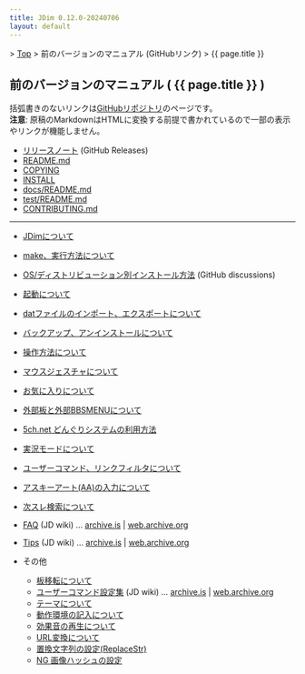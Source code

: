 ```yaml
---
title: JDim 0.12.0-20240706
layout: default
---
```

<!-- SPDX-License-Identifier: FSFAP OR GPL-2.0-or-later -->

&gt; [Top](../) &gt; 前のバージョンのマニュアル (GitHubリンク) &gt; {{ page.title }}


## 前のバージョンのマニュアル ( {{ page.title }} )

括弧書きのないリンクは[GitHubリポジトリ][gh]のページです。<br>
**注意**: 原稿のMarkdownはHTMLに変換する前提で書かれているので一部の表示やリンクが機能しません。

- [リリースノート][release-note] (GitHub Releases)
- [README.md][readme]
- [COPYING][copying]
- [INSTALL][install]
- [docs/README.md][docs-readme]
- [test/README.md][test-readme]
- [CONTRIBUTING.md][contributing]

---

- [JDimについて][about]
- [make、実行方法について][make]
- [OS/ディストリビューション別インストール方法][dis592] (GitHub discussions)
- [起動について][start]
- [datファイルのインポート、エクスポートについて][dat]
- [バックアップ、アンインストールについて][backup]

- [操作方法について][operation]
- [マウスジェスチャについて][mouse]

- [お気に入りについて][favorite]
- [外部板と外部BBSMENUについて][external]
- [5ch.net どんぐりシステムの利用方法][donguri]
- [実況モードについて][live]
- [ユーザーコマンド、リンクフィルタについて][usrcmd]
- [アスキーアート(AA)の入力について][asciiart]
- [次スレ検索について][next]

- [FAQ][jdwiki-faq] (JD wiki)
  … [archive.is][jdwiki-faq-is] | [web.archive.org][jdwiki-faq-org]
- [Tips][jdwiki-tips] (JD wiki)
  … [archive.is][jdwiki-tips-is] | [web.archive.org][jdwiki-tips-org]
- その他
  - [板移転について][move]
  - [ユーザーコマンド設定集][jdwiki-usrcmd] (JD wiki)
    … [archive.is][jdwiki-usrcmd-is] | [web.archive.org][jdwiki-usrcmd-org]
  - [テーマについて][skin]
  - [動作環境の記入について][environment]
  - [効果音の再生について][sound]
  - [URL変換について][urlreplace]
  - [置換文字列の設定(ReplaceStr)][replacestr]
  - [NG 画像ハッシュの設定][imghash]

[gh]: https://github.com/JDimproved/JDim/tree/JDim-v0.12.0

[release-note]: https://github.com/JDimproved/JDim/releases/tag/JDim-v0.12.0
[readme]: https://github.com/JDimproved/JDim/blob/JDim-v0.12.0/README.md
[copying]: https://github.com/JDimproved/JDim/blob/JDim-v0.12.0/COPYING
[install]: https://github.com/JDimproved/JDim/blob/JDim-v0.12.0/INSTALL
[docs-readme]: https://github.com/JDimproved/JDim/blob/JDim-v0.12.0/docs/README.md
[test-readme]: https://github.com/JDimproved/JDim/blob/JDim-v0.12.0/test/README.md
[contributing]: https://github.com/JDimproved/JDim/blob/JDim-v0.12.0/CONTRIBUTING.md

[about]: https://github.com/JDimproved/JDim/blob/JDim-v0.12.0/docs/manual/about.md
[make]: https://github.com/JDimproved/JDim/blob/JDim-v0.12.0/docs/manual/make.md
[dis592]: https://github.com/JDimproved/JDim/discussions/592
[start]: https://github.com/JDimproved/JDim/blob/JDim-v0.12.0/docs/manual/start.md
[dat]: https://github.com/JDimproved/JDim/blob/JDim-v0.12.0/docs/manual/dat.md
[backup]: https://github.com/JDimproved/JDim/blob/JDim-v0.12.0/docs/manual/backup.md

[operation]: https://github.com/JDimproved/JDim/blob/JDim-v0.12.0/docs/manual/operation.md
[mouse]: https://github.com/JDimproved/JDim/blob/JDim-v0.12.0/docs/manual/mouse.md

[favorite]: https://github.com/JDimproved/JDim/blob/JDim-v0.12.0/docs/manual/favorite.md
[external]: https://github.com/JDimproved/JDim/blob/JDim-v0.12.0/docs/manual/external.md
[donguri]: https://github.com/JDimproved/JDim/blob/JDim-v0.12.0/docs/manual/donguri.md
[live]: https://github.com/JDimproved/JDim/blob/JDim-v0.12.0/docs/manual/live.md
[usrcmd]: https://github.com/JDimproved/JDim/blob/JDim-v0.12.0/docs/manual/usrcmd.md
[asciiart]: https://github.com/JDimproved/JDim/blob/JDim-v0.12.0/docs/manual/asciiart.md
[next]: https://github.com/JDimproved/JDim/blob/JDim-v0.12.0/docs/manual/next.md

[jdwiki-faq]: https://ja.osdn.net/projects/jd4linux/wiki/FAQ
[jdwiki-faq-is]: https://archive.is/ZtMjr
[jdwiki-faq-org]: https://web.archive.org/web/20231209162353/https://ja.osdn.net/projects/jd4linux/wiki/FAQ
[jdwiki-tips]: https://ja.osdn.net/projects/jd4linux/wiki/Tips
[jdwiki-tips-is]: https://archive.is/CObFr
[jdwiki-tips-org]: https://web.archive.org/web/20220125151730/https://ja.osdn.net/projects/jd4linux/wiki/Tips
[move]: https://github.com/JDimproved/JDim/blob/JDim-v0.12.0/docs/manual/move.md
[jdwiki-usrcmd]: https://ja.osdn.net/projects/jd4linux/wiki/%E3%83%A6%E3%83%BC%E3%82%B6%E3%83%BC%E3%82%B3%E3%83%9E%E3%83%B3%E3%83%89%E8%A8%AD%E5%AE%9A%E9%9B%86
[jdwiki-usrcmd-is]: https://archive.is/pah68
[jdwiki-usrcmd-org]: https://web.archive.org/web/20220527002006/https://ja.osdn.net/projects/jd4linux/wiki/%E3%83%A6%E3%83%BC%E3%82%B6%E3%83%BC%E3%82%B3%E3%83%9E%E3%83%B3%E3%83%89%E8%A8%AD%E5%AE%9A%E9%9B%86
[skin]: https://github.com/JDimproved/JDim/blob/JDim-v0.12.0/docs/manual/skin.md
[environment]: https://github.com/JDimproved/JDim/blob/JDim-v0.12.0/docs/manual/environment.md
[sound]: https://github.com/JDimproved/JDim/blob/JDim-v0.12.0/docs/manual/sound.md
[urlreplace]: https://github.com/JDimproved/JDim/blob/JDim-v0.12.0/docs/manual/urlreplace.md
[replacestr]: https://github.com/JDimproved/JDim/blob/JDim-v0.12.0/docs/manual/replacestr.md
[imghash]: https://github.com/JDimproved/JDim/blob/JDim-v0.12.0/docs/manual/imghash.md
